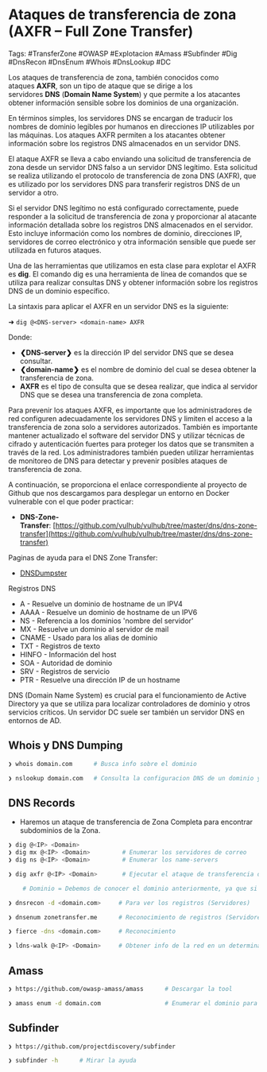 # Ataques de transferencia de zona (AXFR – Full Zone Transfer)

Tags: #TransferZone #OWASP #Explotacion #Amass #Subfinder #Dig #DnsRecon #DnsEnum #Whois #DnsLookup #DC 

Los ataques de transferencia de zona, también conocidos como ataques **AXFR**, son un tipo de ataque que se dirige a los servidores **DNS** (**Domain Name System**) y que permite a los atacantes obtener información sensible sobre los dominios de una organización.

En términos simples, los servidores DNS se encargan de traducir los nombres de dominio legibles por humanos en direcciones IP utilizables por las máquinas. Los ataques AXFR permiten a los atacantes obtener información sobre los registros DNS almacenados en un servidor DNS.

El ataque AXFR se lleva a cabo enviando una solicitud de transferencia de zona desde un servidor DNS falso a un servidor DNS legítimo. Esta solicitud se realiza utilizando el protocolo de transferencia de zona DNS (AXFR), que es utilizado por los servidores DNS para transferir registros DNS de un servidor a otro.

Si el servidor DNS legítimo no está configurado correctamente, puede responder a la solicitud de transferencia de zona y proporcionar al atacante información detallada sobre los registros DNS almacenados en el servidor. Esto incluye información como los nombres de dominio, direcciones IP, servidores de correo electrónico y otra información sensible que puede ser utilizada en futuros ataques.

Una de las herramientas que utilizamos en esta clase para explotar el AXFR es **dig**. El comando dig es una herramienta de línea de comandos que se utiliza para realizar consultas DNS y obtener información sobre los registros DNS de un dominio específico.

La sintaxis para aplicar el AXFR en un servidor DNS es la siguiente:

➜ `dig @<DNS-server> <domain-name> AXFR`

Donde: 

-   **❮DNS-server❯** es la dirección IP del servidor DNS que se desea consultar.
-   **❮domain-name❯** es el nombre de dominio del cual se desea obtener la transferencia de zona.
-   **AXFR** es el tipo de consulta que se desea realizar, que indica al servidor DNS que se desea una transferencia de zona completa.

Para prevenir los ataques AXFR, es importante que los administradores de red configuren adecuadamente los servidores DNS y limiten el acceso a la transferencia de zona solo a servidores autorizados. También es importante mantener actualizado el software del servidor DNS y utilizar técnicas de cifrado y autenticación fuertes para proteger los datos que se transmiten a través de la red. Los administradores también pueden utilizar herramientas de monitoreo de DNS para detectar y prevenir posibles ataques de transferencia de zona.

A continuación, se proporciona el enlace correspondiente al proyecto de Github que nos descargamos para desplegar un entorno en Docker vulnerable con el que poder practicar:

-   **DNS-Zone-Transfer**: [https://github.com/vulhub/vulhub/tree/master/dns/dns-zone-transfer](https://github.com/vulhub/vulhub/tree/master/dns/dns-zone-transfer)

Paginas de ayuda para el DNS Zone Transfer:
* [DNSDumpster](https://dnsdumpster.com/)

Registros DNS 
* A            -       Resuelve un dominio de hostname de un IPV4
* AAAA    -       Resuelve un dominio de hostname  de un IPV6
* NS         -       Referencia a los dominios 'nombre del servidor'
* MX        -       Resuelve un dominio al servidor de mail 
* CNAME -      Usado para los alias de dominio
* TXT       -       Registros de texto 
* HINFO   -      Información del host 
* SOA       -      Autoridad de dominio
* SRV        -      Registros de servicio 
* PTR        -      Resuelve una dirección IP de un hostname 

DNS (Domain Name System) es crucial para el funcionamiento de Active Directory ya que se utiliza para localizar controladores de dominio y otros servicios críticos. Un servidor DC suele ser también un servidor DNS en entornos de AD.
## Whois y DNS Dumping 

```bash 
❯ whois domain.com      # Busca info sobre el dominio 
```

```bash 
❯ nslookup domain.com   # Consulta la configuracion DNS de un dominio y te da su direccion IP
```

## DNS Records

* Haremos un ataque de transferencia de Zona Completa para encontrar subdominios de la Zona.

```bash
❯ dig @<IP> <Domain> 
❯ dig mx @<IP> <Domain>         # Enumerar los servidores de correo
❯ dig ns @<IP> <Domain>         # Enumerar los name-servers
```

```bash
❯ dig axfr @<IP> <Domain>       # Ejecutar el ataque de transferencia de Zona para enumerar todos los subdominios existentes 

	# Dominio = Debemos de conocer el dominio anteriormente, ya que si no no funcionaria
```

```bash  
❯ dnsrecon -d <domain.com>     # Para ver los registros (Servidores) 
```

```bash 
❯ dnsenum zonetransfer.me      # Reconocimiento de registros (Servidores)
```

```bash 
❯ fierce -dns <domain.com>     # Reconocimiento 
```

```bash 
❯ ldns-walk @<IP> <Domain>     # Obtener info de la red en un determinado dominio como sus registros 
```

## Amass 

```bash 
❯ https://github.com/owasp-amass/amass      # Descargar la tool 
```

```bash 
❯ amass enum -d domain.com                  # Enumerar el dominio para encontrar subdominios 
```

## Subfinder 

```bash 
❯ https://github.com/projectdiscovery/subfinder
```

```bash 
❯ subfinder -h      # Mirar la ayuda 
```